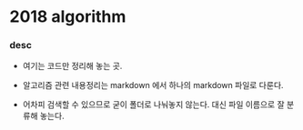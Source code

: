# 2018 algorithm

### desc

* 여기는 코드만 정리해 놓는 곳.

* 알고리즘 관련 내용정리는 markdown 에서 하나의 markdown 파일로 다룬다.

* 어차피 검색할 수 있으므로 굳이 폴더로 나눠놓지 않는다. 대신 파일 이름으로 잘 분류해 놓는다.
